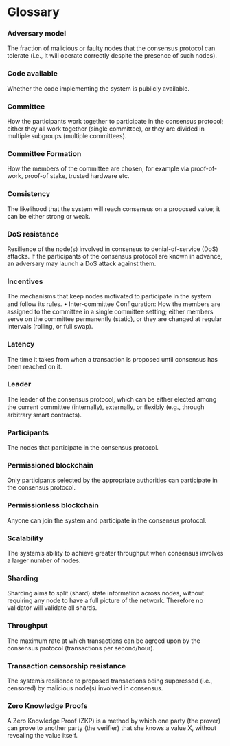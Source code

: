 # Glossary

### Adversary model

The fraction of malicious or faulty nodes that the consensus protocol can tolerate (i.e., it will operate correctly despite the presence of such nodes).&#x20;

### Code available

Whether the code implementing the system is publicly available.&#x20;

### Committee

How the participants work together to participate in the consensus protocol; either they all work together (single committee), or they are divided in multiple subgroups (multiple committees).&#x20;

### Committee Formation

How the members of the committee are chosen, for example via proof-of-work, proof-of stake, trusted hardware etc.&#x20;

### Consistency

The likelihood that the system will reach consensus on a proposed value; it can be either strong or weak.&#x20;

### &#x20;DoS resistance

Resilience of the node(s) involved in consensus to denial-of-service (DoS) attacks. If the participants of the consensus protocol are known in advance, an adversary may launch a DoS attack against them. &#x20;

### Incentives

The mechanisms that keep nodes motivated to participate in the system and follow its rules. • Inter-committee Conﬁguration: How the members are assigned to the committee in a single committee setting; either members serve on the committee permanently (static), or they are changed at regular intervals (rolling, or full swap).&#x20;

### Latency

The time it takes from when a transaction is proposed until consensus has been reached on it.&#x20;

### Leader

The leader of the consensus protocol, which can be either elected among the current committee (internally), externally, or ﬂexibly (e.g., through arbitrary smart contracts).&#x20;

### Participants

The nodes that participate in the consensus protocol.&#x20;

### Permissioned blockchain

Only participants selected by the appropriate authorities can participate in the consensus protocol.&#x20;

### Permissionless blockchain

Anyone can join the system and participate in the consensus protocol.&#x20;

### Scalability

The system’s ability to achieve greater throughput when consensus involves a larger number of nodes.&#x20;

### Sharding

Sharding aims to split (shard) state information across nodes, without requiring any node to have a full picture of the network. Therefore no validator will validate all shards.

### Throughput

The maximum rate at which transactions can be agreed upon by the consensus protocol (transactions per second/hour).&#x20;

### Transaction censorship resistance

The system’s resilience to proposed transactions being suppressed (i.e., censored) by malicious node(s) involved in consensus.

### &#x20;Zero Knowledge Proofs

&#x20;A Zero Knowledge Proof (ZKP) is a method by which one party (the prover) can prove to another party (the verifier) that she knows a value X, without revealing the value itself.
